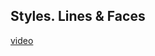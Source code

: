 ## Styles. Lines & Faces

[video](https://player.softculture.cc/embed/online/ISB/ISB_1.18.12_L9-2_Styles._Lines_and_Faces)